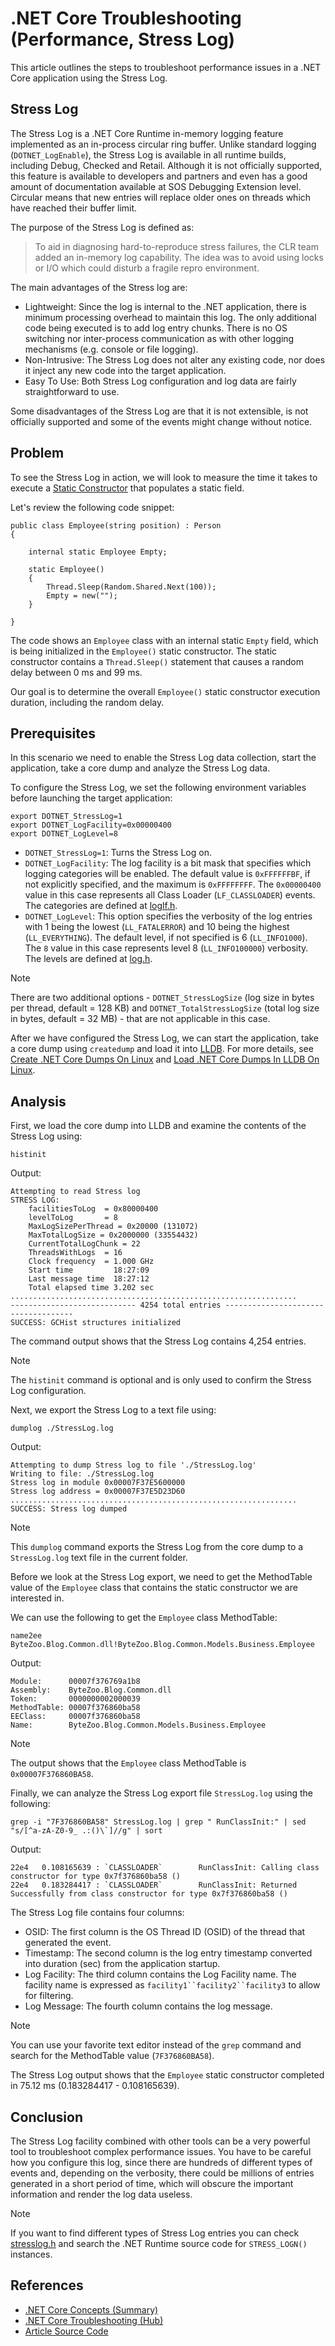 # .NET Core Troubleshooting (Performance, Stress Log)

This article outlines the steps to troubleshoot performance issues in a .NET Core application using the Stress Log.

## Stress Log

The Stress Log is a .NET Core Runtime in-memory logging feature implemented as an in-process circular ring buffer. Unlike standard logging (`DOTNET_LogEnable`), the Stress Log is available in all runtime builds, including Debug, Checked and Retail. Although it is not officially supported, this feature is available to developers and partners and even has a good amount of documentation available at SOS Debugging Extension level. Circular means that new entries will replace older ones on threads which have reached their buffer limit.

The purpose of the Stress Log is defined as:

> To aid in diagnosing hard-to-reproduce stress failures, the CLR team added an in-memory log capability. The idea was to avoid using locks or I/O which could disturb a fragile repro environment.

The main advantages of the Stress log are:

* Lightweight: Since the log is internal to the .NET application, there is minimum processing overhead to maintain this log. The only additional code being executed is to add log entry chunks. There is no OS switching nor inter-process communication as with other logging mechanisms (e.g. console or file logging).
* Non-Intrusive: The Stress Log does not alter any existing code, nor does it inject any new code into the target application.
* Easy To Use: Both Stress Log configuration and log data are fairly straightforward to use.

Some disadvantages of the Stress Log are that it is not extensible, is not officially supported and some of the events might change without notice.

## Problem

To see the Stress Log in action, we will look to measure the time it takes to execute a [Static Constructor](https://learn.microsoft.com/dotnet/csharp/programming-guide/classes-and-structs/static-constructors) that populates a static field.

Let's review the following code snippet:

```
public class Employee(string position) : Person
{

    internal static Employee Empty;

    static Employee()
    {
        Thread.Sleep(Random.Shared.Next(100));
        Empty = new("");
    }

}
```

The code shows an `Employee` class with an internal static `Empty` field, which is being initialized in the `Employee()` static constructor. The static constructor contains a `Thread.Sleep()` statement that causes a random delay between 0 ms and 99 ms.

Our goal is to determine the overall `Employee()` static constructor execution duration, including the random delay.

## Prerequisites

In this scenario we need to enable the Stress Log data collection, start the application, take a core dump and analyze the Stress Log data.

To configure the Stress Log, we set the following environment variables before launching the target application:

```
export DOTNET_StressLog=1
export DOTNET_LogFacility=0x00000400
export DOTNET_LogLevel=8
```

* `DOTNET_StressLog=1`: Turns the Stress Log on.
* `DOTNET_LogFacility`: The log facility is a bit mask that specifies which logging categories will be enabled. The default value is `0xFFFFFFBF`, if not explicitly specified, and the maximum is `0xFFFFFFFF`. The `0x00000400` value in this case represents all Class Loader (`LF_CLASSLOADER`) events. The categories are defined at [loglf.h](https://github.com/dotnet/runtime/blob/main/src/coreclr/inc/loglf.h).
* `DOTNET_LogLevel`: This option specifies the verbosity of the log entries with 1 being the lowest (`LL_FATALERROR`) and 10 being the highest (`LL_EVERYTHING`). The default level, if not specified is 6 (`LL_INFO1000`). The `8` value in this case represents level 8 (`LL_INFO100000`) verbosity. The levels are defined at [log.h](https://github.com/dotnet/runtime/blob/main/src/coreclr/inc/log.h).

> [!NOTE]
> There are two additional options - `DOTNET_StressLogSize` (log size in bytes per thread, default = 128 KB) and `DOTNET_TotalStressLogSize` (total log size in bytes, default = 32 MB) - that are not applicable in this case.

After we have configured the Stress Log, we can start the application, take a core dump using `createdump` and load it into [LLDB](https://lldb.llvm.org/). For more details, see [Create .NET Core Dumps On Linux](/Resources/Articles/Prerequisites/Create%20.NET%20Core%20Dumps%20On%20Linux.md) and [Load .NET Core Dumps In LLDB On Linux](/Resources/Articles/Prerequisites/Load%20.NET%20Core%20Dumps%20In%20LLDB%20On%20Linux.md).

## Analysis

First, we load the core dump into LLDB and examine the contents of the Stress Log using:

```
histinit
```

Output:
```
Attempting to read Stress log
STRESS LOG:
    facilitiesToLog  = 0x80000400
    levelToLog       = 8
    MaxLogSizePerThread = 0x20000 (131072)
    MaxTotalLogSize = 0x2000000 (33554432)
    CurrentTotalLogChunk = 22
    ThreadsWithLogs  = 16
    Clock frequency  = 1.000 GHz
    Start time         18:27:09
    Last message time  18:27:12
    Total elapsed time 3.202 sec
................................................................
---------------------------- 4254 total entries ------------------------------------
SUCCESS: GCHist structures initialized
```

The command output shows that the Stress Log contains 4,254 entries.

> [!NOTE]
> The `histinit` command is optional and is only used to confirm the Stress Log configuration.

Next, we export the Stress Log to a text file using:

```
dumplog ./StressLog.log
```

Output:
```
Attempting to dump Stress log to file './StressLog.log'
Writing to file: ./StressLog.log
Stress log in module 0x00007F37E5600000
Stress log address = 0x00007F37E5D23D60
................................................................
SUCCESS: Stress log dumped
```

> [!NOTE]
> This `dumplog` command exports the Stress Log from the core dump to a `StressLog.log` text file in the current folder.

Before we look at the Stress Log export, we need to get the MethodTable value of the `Employee` class that contains the static constructor we are interested in.

We can use the following to get the `Employee` class MethodTable:

```
name2ee ByteZoo.Blog.Common.dll!ByteZoo.Blog.Common.Models.Business.Employee
```

Output:
```
Module:      00007f376769a1b8
Assembly:    ByteZoo.Blog.Common.dll
Token:       0000000002000039
MethodTable: 00007f376860ba58
EEClass:     00007f376860ba58
Name:        ByteZoo.Blog.Common.Models.Business.Employee
```

> [!NOTE]
> The output shows that the `Employee` class MethodTable is `0x00007F376860BA58`.

Finally, we can analyze the Stress Log export file `StressLog.log` using the following:

```
grep -i "7F376860BA58" StressLog.log | grep " RunClassInit:" | sed "s/[^a-zA-Z0-9_ .:()\`]//g" | sort
```

Output:
```
22e4   0.108165639 : `CLASSLOADER`        RunClassInit: Calling class constructor for type 0x7f376860ba58 ()
22e4   0.183284417 : `CLASSLOADER`        RunClassInit: Returned Successfully from class constructor for type 0x7f376860ba58 ()
```

The Stress Log file contains four columns:

* OSID: The first column is the OS Thread ID (OSID) of the thread that generated the event.
* Timestamp: The second column is the log entry timestamp converted into duration (sec) from the application startup.
* Log Facility: The third column contains the Log Facility name. The facility name is expressed as `facility1``facility2``facility3` to allow for filtering.
* Log Message: The fourth column contains the log message.

> [!NOTE]
> You can use your favorite text editor instead of the `grep` command and search for the MethodTable value (`7F376860BA58`).

The Stress Log output shows that the `Employee` static constructor completed in 75.12 ms (0.183284417 - 0.108165639).

## Conclusion

The Stress Log facility combined with other tools can be a very powerful tool to troubleshoot complex performance issues. You have to be careful how you configure this log, since there are hundreds of different types of events and, depending on the verbosity, there could be millions of entries generated in a short period of time, which will obscure the important information and render the log data useless.

> [!NOTE]
> If you want to find different types of Stress Log entries you can check [stresslog.h](https://github.com/dotnet/runtime/blob/main/src/coreclr/inc/stresslog.h) and search the .NET Runtime source code for `STRESS_LOGN()` instances.

## References

* [.NET Core Concepts (Summary)](/Resources/Articles/Concepts/.NET%20Core%20Concepts%20(Summary).md)
* [.NET Core Troubleshooting (Hub)](/Resources/Articles/Troubleshooting/.NET%20Core%20Troubleshooting%20(Hub).md)
* [Article Source Code](/Sources)

<!--- Category = Tags = .NET Core, .NET Troubleshooting, .NET Analysis, Linux --->